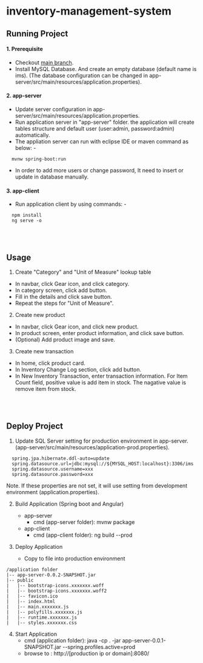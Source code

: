 # inventory-management-system

## Running Project
#### 1. Prerequisite
- Checkout [main branch](https://github.com/kritdev/inventory-management-system).
- Install MySQL Database. And create an empty database (default name is ims). (The database configuration can be changed in app-server/src/main/resources/application.properties).

#### 2. app-server
- Update server configuration in app-server/src/main/resources/application.properties.
- Run application server in "app-server" folder. the application will create tables structure and default user (user:admin, password:admin) automatically.
- The appliation server can run with eclipse IDE or maven command as below: -
```
  mvnw spring-boot:run
```
- In order to add more users or change password, It need to insert or update in database manually.

#### 3. app-client 
- Run application client by using commands: -
```
  npm install
  ng serve -o
```
<br><br>
## Usage
1. Create "Category" and "Unit of Measure" lookup table
- In navbar, click Gear icon, and click category.
- In category screen, click add button.
- Fill in the details and click save button.
- Repeat the steps for "Unit of Measure".
2. Create new product
- In navbar, click Gear icon, and click new product.
- In product screen, enter product information, and click save button.
- (Optional) Add product image and save.
3. Create new transaction
- In home, click product card.
- In Inventory Change Log section, click add button.
- In New Inventory Transaction, enter transaction information. For Item Count field, positive value is add item in stock. The nagative value is remove item from stock.

<br><br>
## Deploy Project
1. Update SQL Server setting for production environment in app-server. (app-server/src/main/resources/application-prod.properties).
```
  spring.jpa.hibernate.ddl-auto=update
  spring.datasource.url=jdbc:mysql://${MYSQL_HOST:localhost}:3306/ims
  spring.datasource.username=xxx
  spring.datasource.password=xxx
```
Note. If these properties are not set, it will use setting from development environment (application.properties).

2. Build Application (Spring boot and Angular)
	- app-server
		- cmd (app-server folder): mvnw package
	- app-client
		- cmd (app-client folder): ng build --prod

3. Deploy Application
	- Copy to file into production environment
```
/application folder
|-- app-server-0.0.2-SNAPSHOT.jar
|-- public
|   |-- bootstrap-icons.xxxxxxx.woff
|   |-- bootstrap-icons.xxxxxxx.woff2
|   |-- favicon.ico
|   |-- index.html
|   |-- main.xxxxxxx.js
|   |-- polyfills.xxxxxxx.js
|   |-- runtime.xxxxxxx.js
|   |-- styles.xxxxxxx.css
```

4. Start Application
	- cmd (application folder): java -cp . -jar app-server-0.0.1-SNAPSHOT.jar  --spring.profiles.active=prod
	- browse to : http://[production ip or domain]:8080/

